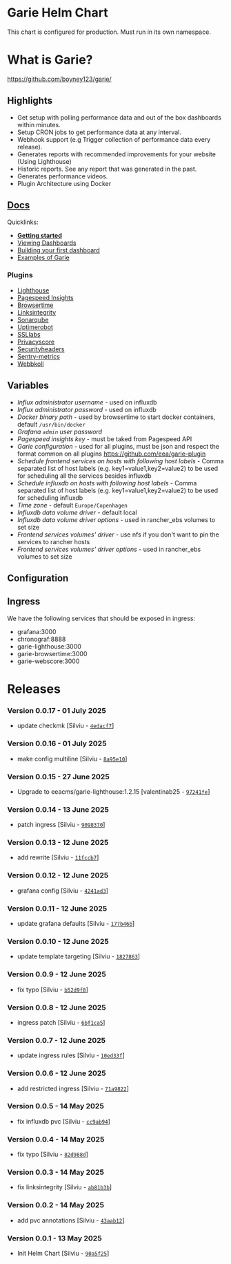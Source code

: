 # Garie Helm Chart

This chart is configured for production. Must run in its own namespace.

# What is Garie?

https://github.com/boyney123/garie/

## Highlights

- Get setup with polling performance data and out of the box dashboards within minutes.
- Setup CRON jobs to get performance data at any interval.
- Webhook support (e.g Trigger collection of performance data every release).
- Generates reports with recommended improvements for your website (Using Lighthouse)
- Historic reports. See any report that was generated in the past.
- Generates performance videos.
- Plugin Architecture using Docker

## [Docs](https://garie.io)

Quicklinks:

- [**Getting started**](https://garie.io/docs/getting-started/installation)
- [Viewing Dashboards](https://garie.io/docs/getting-started/viewing-dashboards)
- [Building your first dashboard](https://garie.io/docs/creating-your-own-dashboard/getting-started)
- [Examples of Garie](https://garie.io/docs/examples/example-list)

### Plugins

- [Lighthouse](https://github.com/eea/garie-lighthouse)
- [Pagespeed Insights](https://github.com/eea/garie-pagespeed-insights)
- [Browsertime](https://github.com/eea/garie-pagespeed-insights)
- [Linksintegrity](https://github.com/eea/garie-linksintegrity)
- [Sonarqube](https://github.com/eea/garie-sonarqube)
- [Uptimerobot](https://github.com/eea/garie-uptimerobot)
- [SSLlabs](https://github.com/eea/garie-ssllabs)
- [Privacyscore](https://github.com/eea/garie-privacyscore)
- [Securityheaders](https://github.com/eea/garie-securityheaders)
- [Sentry-metrics](https://github.com/eea/garie-sentry-metrics)
- [Webbkoll](https://github.com/eea/garie-webbkoll)

## Variables

- _Influx administrator username_ - used on influxdb
- _Influx administrator password_ - used on influxdb
- _Docker binary path_ - used by browsertime to start docker containers, default `/usr/bin/docker`
- _Grafana `admin` user password_
- _Pagespeed insights key_ - must be taked from Pagespeed API
- _Garie configuration_ - used for all plugins, must be json and respect the format common on all plugins https://github.com/eea/garie-plugin
- _Schedule frontend services on hosts with following host labels_ - Comma separated list of host labels (e.g. key1=value1,key2=value2) to be used for scheduling all the services besides influxdb
- _Schedule influxdb on hosts with following host labels_ - Comma separated list of host labels (e.g. key1=value1,key2=value2) to be used for scheduling influxdb
- _Time zone_ - default `Europe/Copenhagen`
- _Influxdb data volume driver_ - default local
- _Influxdb data volume driver options_ - used in rancher_ebs volumes to set size
- _Frontend services volumes' driver_ - use nfs if you don't want to pin the services to rancher hosts
- _Frontend services volumes' driver options_ - used in rancher_ebs volumes to set size

## Configuration

## Ingress

We have the following services that should be exposed in ingress:

- grafana:3000
- chronograf:8888
- garie-lighthouse:3000
- garie-browsertime:3000
- garie-webscore:3000

# Releases

### Version 0.0.17 - 01 July 2025
- update checkmk [Silviu - [`4edacf7`](https://github.com/eea/helm-charts/commit/4edacf7ffc3c87da376aec3191cf3c16b8c8feb5)]

### Version 0.0.16 - 01 July 2025
- make config multiline [Silviu - [`8a95e10`](https://github.com/eea/helm-charts/commit/8a95e1059673a6bc275de96f1208398081fdbff6)]

### Version 0.0.15 - 27 June 2025
- Upgrade to eeacms/garie-lighthouse:1.2.15 [valentinab25 - [`97241fe`](https://github.com/eea/helm-charts/commit/97241fe0eb09d5d616ad7f2a3860f1d5a0cff957)]

### Version 0.0.14 - 13 June 2025
- patch ingress [Silviu - [`9098370`](https://github.com/eea/helm-charts/commit/90983704b44ff7963505d3b325951b70405bcce0)]

### Version 0.0.13 - 12 June 2025
- add rewrite [Silviu - [`11fccb7`](https://github.com/eea/helm-charts/commit/11fccb76db7bb4740a2fc547166e7ede250d088b)]

### Version 0.0.12 - 12 June 2025
- grafana config [Silviu - [`4241ad3`](https://github.com/eea/helm-charts/commit/4241ad3bc113f34d0f1471abdb515783da26fbb6)]

### Version 0.0.11 - 12 June 2025
- update grafana defaults [Silviu - [`177b46b`](https://github.com/eea/helm-charts/commit/177b46b74766e1c51764e46194cb021aa6180d45)]

### Version 0.0.10 - 12 June 2025
- update template targeting [Silviu - [`1827863`](https://github.com/eea/helm-charts/commit/18278630d012d3235d72d3c73a7ccf5afd02fc52)]

### Version 0.0.9 - 12 June 2025
- fix typo [Silviu - [`b52d9f8`](https://github.com/eea/helm-charts/commit/b52d9f8fa51a33f9b3d73470c8b189cb3a63d440)]

### Version 0.0.8 - 12 June 2025
- ingress patch [Silviu - [`6bf1ca5`](https://github.com/eea/helm-charts/commit/6bf1ca5ae8fc34add07c1edfaf7aba2dd111d257)]

### Version 0.0.7 - 12 June 2025
- update ingress rules [Silviu - [`10ed33f`](https://github.com/eea/helm-charts/commit/10ed33fe5571a7cd90eb9a561b86590a8a659f9c)]

### Version 0.0.6 - 12 June 2025
- add restricted ingress [Silviu - [`71a9822`](https://github.com/eea/helm-charts/commit/71a9822e4e6b4fbe04b893f51c71d3f57fb54a5a)]

### Version 0.0.5 - 14 May 2025
- fix influxdb pvc [Silviu - [`cc9ab94`](https://github.com/eea/helm-charts/commit/cc9ab947ec8211f5ab391567a57abccb10533c4d)]

### Version 0.0.4 - 14 May 2025
- fix typo [Silviu - [`82d988d`](https://github.com/eea/helm-charts/commit/82d988d367e2ace36252084a308ccb89a217188e)]

### Version 0.0.3 - 14 May 2025

- fix linksintegrity [Silviu - [`ab81b3b`](https://github.com/eea/helm-charts/commit/ab81b3b04f75d77f01fa86af5de69b8f8db8b897)]

### Version 0.0.2 - 14 May 2025

- add pvc annotations [Silviu - [`43aab12`](https://github.com/eea/helm-charts/commit/43aab12f37cdb4378ea48be4f991b584fff2641c)]

### Version 0.0.1 - 13 May 2025

- Init Helm Chart [Silviu - [`90a5f25`](https://github.com/eea/helm-charts/commit/90a5f2581e73452324545ff3bc149b73e9006ea3)]

